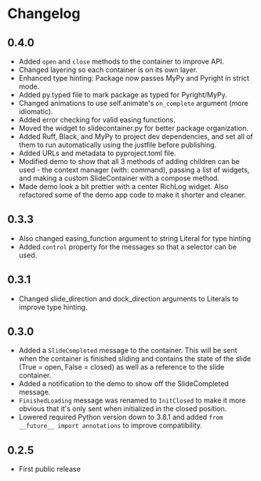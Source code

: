 # Changelog

## 0.4.0

- Added `open` and `close` methods to the container to improve API.
- Changed layering so each container is on its own layer.
- Enhanced type hinting: Package now passes MyPy and Pyright in strict mode.
- Added py.typed file to mark package as typed for Pyright/MyPy.
- Changed animations to use self.animate's `on_complete` argument (more idiomatic).
- Added error checking for valid easing functions.
- Moved the widget to slidecontainer.py for better package organization.
- Added Ruff, Black, and MyPy to project dev dependencies, and set all of them to run automatically using the justfile before publishing.
- Added URLs and metadata to pyproject.toml file.
- Modified demo to show that all 3 methods of adding children can be used - the context manager (with: command), passing a list of widgets, and making a custom SlideContainer with a compose method.
- Made demo look a bit prettier with a center RichLog widget. Also refactored some of the demo app code to make it shorter and cleaner.

## 0.3.3

- Also changed easing_function argument to string Literal for type hinting
- Added `control` property for the messages so that a selector can be used.

## 0.3.1

- Changed slide_direction and dock_direction arguments to Literals to improve type hinting.

## 0.3.0

- Added a `SlideCompleted` message to the container. This will be sent when the container is finished sliding and contains the state of the slide (True = open, False = closed) as well as a reference to the slide container.
- Added a notification to the demo to show off the SlideCompleted message.
- `FinishedLoading` message was renamed to `InitClosed` to make it more obvious that it's only sent when initialized in the closed position.
- Lowered required Python version down to 3.8.1 and added `from __future__ import annotations` to improve compatibility.

## 0.2.5

- First public release
